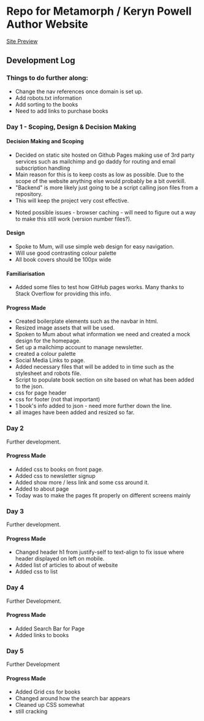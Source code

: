 # Repo for Metamorph / Keryn Powell Author Website

[Site Preview](https://html-preview.github.io/?url=https://github.com/imclarenpow/kp-author-site/blob/main/index.html)

## Development Log

### Things to do further along:

- Change the nav references once domain is set up.
- Add robots.txt information
- Add sorting to the books
- Need to add links to purchase books

### Day 1 - Scoping, Design & Decision Making

#### Decision Making and Scoping

- Decided on static site hosted on Github Pages making use of 3rd party services such as mailchimp and go daddy for routing and email subscription handling
- Main reason for this is to keep costs as low as possible. Due to the scope of the website anything else would probably be a bit overkill.
- "Backend" is more likely just going to be a script calling json files from a repository.
- This will keep the project very cost effective.

* Noted possible issues - browser caching - will need to figure out a way to make this still work (version number files?).

#### Design

- Spoke to Mum, will use simple web design for easy navigation.
- Will use good contrasting colour palette
- All book covers should be 100px wide

#### Familiarisation

- Added some files to test how GitHub pages works. Many thanks to Stack Overflow for providing this info.

#### Progress Made

- Created boilerplate elements such as the navbar in html.
- Resized image assets that will be used.
- Spoken to Mum about what information we need and created a mock design for the homepage.
- Set up a mailchimp account to manage newsletter.
- created a colour palette
- Social Media Links to page.
- Added necessary files that will be added to in time such as the stylesheet and robots file.
- Script to populate book section on site based on what has been added to the json.
- css for page header
- css for footer (not that important)
- 1 book's info added to json - need more further down the line.
- all images have been added and resized so far.

### Day 2

Further development.

#### Progress Made

- Added css to books on front page.
- Added css to newsletter signup
- Added show more / less link and some css around it.
- Added to about page
- Today was to make the pages fit properly on different screens mainly

### Day 3

Further development.

#### Progress Made

- Changed header h1 from justify-self to text-align to fix issue where header displayed on left on mobile.
- Added list of articles to about of website
- Added css to list

### Day 4

Further Development.

#### Progress Made

- Added Search Bar for Page
- Added links to books

### Day 5

Further Development

#### Progress Made

- Added Grid css for books
- Changed around how the search bar appears
- Cleaned up CSS somewhat
- still cracking
